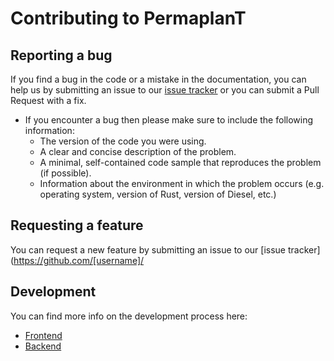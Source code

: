 # Contributing to PermaplanT

## Reporting a bug

If you find a bug in the code or a mistake in the documentation, you can help us by submitting an issue to our [issue tracker](https://github.com/ElektraInitiative/PermaplanT/issues) or you can submit a Pull Request with a fix.

- If you encounter a bug then please make sure to include the following information:
  - The version of the code you were using.
  - A clear and concise description of the problem.
  - A minimal, self-contained code sample that reproduces the problem (if possible).
  - Information about the environment in which the problem occurs (e.g. operating system, version of Rust, version of Diesel, etc.)

## Requesting a feature

You can request a new feature by submitting an issue to our [issue tracker](https://github.com/[username]/

## Development

You can find more info on the development process here:

- [Frontend](https://github.com/ElektraInitiative/PermaplanT/tree/master/doc/contrib/frontend.md)
- [Backend](https://github.com/ElektraInitiative/PermaplanT/tree/master/doc/contrib/backend.md)
